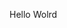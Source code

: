 Hello Wolrd
















































































































































































































































































































































































































































































































































































































































































































































































































































































































































































































































































































































































































































































































































































































































































































































































































































































































































































































































































































































































































































































































































































































































































































































































































































































































































































































































































































































































































































































































































































































































































































































































































































































































































































































































































































































































































































































































































































































































































































































































































































































































































































































































































































































































































































































































































































